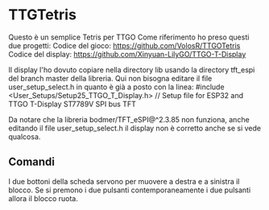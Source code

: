 # TTGTetris
Questo è un semplice Tetris per TTGO
Come riferimento ho preso questi due progetti:
Codice del gioco:
https://github.com/VolosR/TTGOTetris
Codice del display:
https://github.com/Xinyuan-LilyGO/TTGO-T-Display

Il display l'ho dovuto copiare nella directory lib usando la directory tft_espi
del branch master della libreria. Qui non bisogna editare il file user_setup_select.h
in quanto è già a posto con la linea:
#include <User_Setups/Setup25_TTGO_T_Display.h>    // Setup file for ESP32 and TTGO T-Display ST7789V SPI bus TFT

Da notare che la libreria bodmer/TFT_eSPI@^2.3.85 non funziona, anche editando il file user_setup_select.h
il display non è corretto anche se si vede qualcosa.

## Comandi
I due bottoni della scheda servono per muovere a destra e a sinistra il blocco.
Se si premono i due pulsanti contemporaneamente i due pulsanti allora il blocco ruota.



